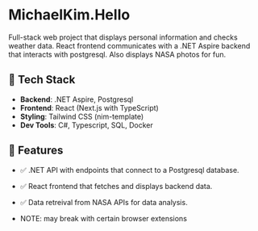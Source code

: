 # MichaelKim.Hello

Full-stack web project that displays personal information and checks weather data. React frontend communicates with a .NET Aspire backend that interacts with postgresql.
Also displays NASA photos for fun.

## 🔧 Tech Stack

- **Backend**: .NET Aspire, Postgresql
- **Frontend**: React (Next.js with TypeScript)
- **Styling**: Tailwind CSS (nim-template)
- **Dev Tools**: C#, Typescript, SQL, Docker

## 🚀 Features

- ✅ .NET API with endpoints that connect to a Postgresql database. 
- ✅ React frontend that fetches and displays backend data.
- ✅ Data retreival from NASA APIs for data analysis.

- NOTE: may break with certain browser extensions